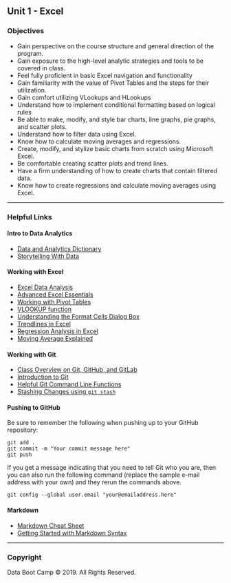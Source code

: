 ## Unit 1 - Excel

### Objectives

* Gain perspective on the course structure and general direction of the program.
* Gain exposure to the high-level analytic strategies and tools to be covered in class.
* Feel fully proficient in basic Excel navigation and functionality
* Gain familiarity with the value of Pivot Tables and the steps for their utilization.
* Gain comfort utilizing VLookups and HLookups
* Understand how to implement conditional formatting based on logical rules
* Be able to make, modify, and style bar charts, line graphs, pie graphs, and scatter plots.
* Understand how to filter data using Excel.
* Know how to calculate moving averages and regressions.
* Create, modify, and stylize basic charts from scratch using Microsoft Excel.
* Be comfortable creating scatter plots and trend lines.
* Have a firm understanding of how to create charts that contain filtered data.
* Know how to create regressions and calculate moving averages using Excel.

- - -

### Helpful Links

#### Intro to Data Analytics
* [Data and Analytics Dictionary](https://peterjamesthomas.com/data-and-analytics-dictionary/)
* [Storytelling With Data](http://www.storytellingwithdata.com/)

#### Working with Excel
* [Excel Data Analysis](https://www.wiley.com/WileyCDA/WileyTitle/productCd-1118517148,miniSiteCd-BSG.html)
* [Advanced Excel Essentials](https://www.apress.com/us/book/9781484207352)
* [Working with Pivot Tables](https://support.office.com/en-us/article/create-a-pivottable-to-analyze-worksheet-data-a9a84538-bfe9-40a9-a8e9-f99134456576)
* [VLOOKUP function](https://support.office.com/en-us/article/vlookup-function-0bbc8083-26fe-4963-8ab8-93a18ad188a1)
* [Understanding the Format Cells Dialog Box](https://support.microsoft.com/en-us/help/264372/how-to-control-and-understand-settings-in-the-format-cells-dialog-box)
* [Trendlines in Excel](https://support.office.com/en-us/article/choosing-the-best-trendline-for-your-data-1bb3c9e7-0280-45b5-9ab0-d0c93161daa8)
* [Regression Analysis in Excel](https://www.statisticshowto.datasciencecentral.com/excel-regression-analysis-output-explained/)
* [Moving Average Explained](https://en.wikipedia.org/wiki/Moving_average)

#### Working with Git
* [Class Overview on Git, GitHub, and GitLab](https://gw.bootcampcontent.com/GW-Coding-Boot-Camp/GWU-ARL-DATA-PT-09-2019-U-C/blob/master/05-Helpful-Resources/git-101.md)
* [Introduction to Git](https://guides.github.com/activities/hello-world/)
* [Helpful Git Command Line Functions](https://www.git-tower.com/learn/git/ebook/en/command-line/appendix/command-line-101)
* [Stashing Changes using `git stash`](https://git-scm.com/docs/git-stash)

#### Pushing to GitHub
Be sure to remember the following when pushing up to your GitHub repository:
```
git add .
git commit -m "Your commit message here"
git push
```
If you get a message indicating that you need to tell Git who you are, then you can also run the following command (replace the sample e-mail address with your own) and they rerun the commands above.

`git config --global user.email "your@emailaddress.here"`

#### Markdown
* [Markdown Cheat Sheet](https://www.markdownguide.org/cheat-sheet)
* [Getting Started with Markdown Syntax](https://www.markdownguide.org/basic-syntax/)

- - -

### Copyright

Data Boot Camp © 2019. All Rights Reserved.
